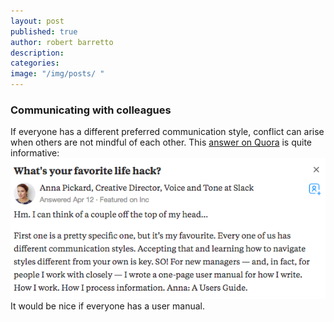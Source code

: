 ```yaml
---
layout: post
published: true
author: robert barretto
description:
categories:
image: "/img/posts/ "
---
```


### Communicating with colleagues
If everyone has a different preferred communication style, conflict can arise when others are not mindful of each other. This [answer on Quora](http://qr.ae/TUGEIm) is quite informative:
![](/img/posts//2018-10-20-a-manual-for-me-2043ccbd.png)
It would be nice if everyone has a user manual.

